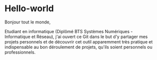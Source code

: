 # Hello-world

Bonjour tout le monde,

Etudiant en informatique (Diplômé BTS Systèmes Numériques - Informatique et Réseau), j'ai ouvert ce Git dans le but d'y partager mes projets personnels et de découvrir cet outil apparemment très pratique et indispensable au bon déroulement de projets, qu'ils soient personnels ou professionnels.
